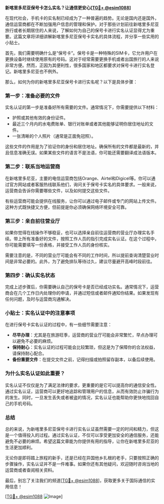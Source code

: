 **新喀里多尼亚保号卡怎么实名？让通信更安心[[TG💪+ @esim1088](https://t.me/s/esim1088)]**

在现代社会，手机卡的实名制已经成为了一种普遍的趋势。无论是国内还是国外，通信运营商都在不断加强用户信息的管理和保护。对于那些计划前往新喀里多尼亚旅行或者长期居住的人来说，了解如何为自己的保号卡进行实名认证显得尤为重要。这篇文章将详细讲解新喀里多尼亚保号卡实名的具体流程，并分享一些实用的小贴士。

首先，我们需要明确什么是“保号卡”。保号卡是一种特殊的SIM卡，它允许用户在更换设备时继续使用原有的号码。这对于经常需要更换手机或者出国旅行的人来说非常方便。然而，正因为其便利性，很多国家和地区都要求对保号卡进行实名登记。新喀里多尼亚也不例外。

那么，如何为你的新喀里多尼亚保号卡进行实名呢？以下是具体步骤：

### **第一步：准备必要的文件**
实名认证的第一步是准备好所有需要的文件。通常情况下，你需要提供以下材料：
- 护照或其他有效的身份证件。
- 最近三个月内的水电费账单、银行对账单或者其他能够证明你居住地址的文件。
- 一张清晰的个人照片（通常是正面免冠照）。

这些文件的作用是为了验证你的身份和居住地址。确保所有的文件都是最新的，并且信息准确无误。如果某些文件的语言不是法语，你可能还需要翻译成法语版本。

### **第二步：联系当地运营商**
在新喀里多尼亚，主要的电信运营商包括Orange、Airtel和Digicel等。你可以通过官方网站或者客服热线联系他们，询问关于保号卡实名的具体要求。一般来说，运营商会告诉你需要哪些文件，以及如何提交这些文件。

有些运营商可能会提供在线服务，让你可以通过电子邮件或专门的网站上传文件。这种方式既快捷又方便，但前提是你必须确保网络环境安全可靠。

### **第三步：亲自前往营业厅**
如果你觉得在线操作不够稳妥，也可以选择亲自前往运营商的营业厅办理实名手续。带上所有准备好的文件，按照工作人员的指引完成实名认证。在这个过程中，你可能需要填写一份表格，并接受工作人员的身份核实。

需要注意的是，不同的营业厅可能会有不同的工作时间，所以提前查询清楚营业时间是非常必要的。此外，为了避免排队等待过久，建议尽量避开高峰时段前往。

### **第四步：确认实名状态**
完成上述步骤后，你需要确认自己的保号卡是否已经成功实名。通常情况下，运营商会在几个工作日内处理你的申请，并通过短信或者邮件通知你结果。如果发现有任何问题，及时与运营商沟通解决。

### **小贴士：实名认证中的注意事项**
在进行保号卡实名认证的过程中，有一些细节需要注意：
- **尽早办理**：尤其是在旅游旺季，运营商的营业厅可能会非常繁忙，早点办理可以避免不必要的麻烦。
- **保持耐心**：实名认证的过程可能会比较繁琐，但这是为了保障你的合法权益，请保持耐心配合。
- **备份重要文件**：在提交文件之前，记得扫描或拍照留存副本，以备后续使用。

### **为什么实名认证如此重要？**
实名认证不仅仅是为了满足法律的要求，更重要的是它可以提高你的通信安全性。通过实名认证，运营商可以更好地追踪和管理用户的信息，从而有效防止诈骗行为的发生。同时，一旦发生丢失或者被盗的情况，实名认证也能帮助你更快地找回自己的手机号码。

### **总结**
总的来说，为新喀里多尼亚保号卡进行实名认证虽然需要一定的时间和精力，但这是一个值得投入的过程。通过实名认证，不仅可以享受更加安全的通信服务，还能避免不必要的麻烦。希望这篇文章能为你提供有用的指导，让你在新喀里多尼亚的生活更加顺利。

无论你是即将踏上旅程的新手，还是已经在异国他乡扎根的老手，只要按照正确的步骤操作，实名认证并不是一件难事。如果你还有其他疑问，欢迎随时咨询当地的运营商或者查阅相关资料。

最后，别忘了关注我们的频道[[TG💪+ @esim1088](https://t.me/s/esim1088)]，获取更多关于国际通信的实用信息！ 

[[TG💪+ @esim1088](https://t.me/s/esim1088) ![Image](https://i.postimg.cc/4NQfJmqS/Snipaste-2025-05-13-00-14-12.png)]
